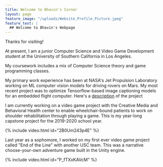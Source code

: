 ```yaml
---
title: Welcome to Bhavin's Corner
layout: page
feature_image: "/uploads/Website_Profile_Picture.jpeg"
feature_text: |
  ## Welcome to Bhavin's Webpage
---
```


Thanks for visiting! 

At present, I am a junior Computer Science and Video Game Development student at the University of Southern California in Los Angeles.

My coursework includes a mix of Computer Science theory and game programming classes.

My primary work experience has been at NASA's Jet Propulsion Laboratory working on ML computer vision models for driving rovers on Mars. My most
recent project was to optimize Tensorflow-based image captioning models for an embedded flight computer. Here's a <a href="https://www-robotics.jpl.nasa.gov/tasks/showTask.cfm?FuseAction=ShowTask&TaskID=343&tdaID=700138">description</a> of the project

I am currently working on a video game project with the Creative Media and Behavioral Health center to enable wheelchair-bound
patients to work on shoulder rehabilitation through playing a game. This is my year-long capstone project for the 2019-2020 school year.

{% include video.html id="2B0Um243p4E" %}

Last year as a sophomore, I worked on my first ever video game project called "End of the Line" with another USC team. This was a narrative
choose-your-own adventure game built in the Unity engine. 

{% include video.html id="P_fTXxKAVcM" %}

